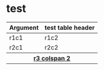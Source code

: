 # test

<table><thead><tr><th>Argument</th><th>test table header</th></tr></thead>
<tr><td>r1c1</td><td>r1c2</td></tr>
<tr><td>r2c1</td><td>r2c2</td></tr>

<tr>
<th style="text-align: center" colspan="2"><a href="https://github.com/v-pegao/test-ppe-719/tree/190918-v3-ad/test-ppe-719")">r3 colspan 2 </a></th>
</tr>
